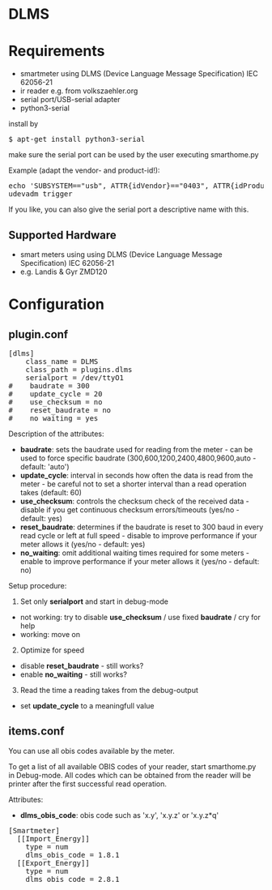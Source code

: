 # DLMS

# Requirements

* smartmeter using DLMS (Device Language Message Specification) IEC 62056-21
* ir reader e.g. from volkszaehler.org
* serial port/USB-serial adapter
* python3-serial

install by
<pre>
$ apt-get install python3-serial
</pre>

make sure the serial port can be used by the user executing smarthome.py

Example (adapt the vendor- and product-id!):
<pre>
echo 'SUBSYSTEM=="usb", ATTR{idVendor}=="0403", ATTR{idProduct}=="6010", MODE="666"' > /etc/udev/rules.d/99-smartmeter.rules
udevadm trigger
</pre>

If you like, you can also give the serial port a descriptive name with this.

## Supported Hardware

* smart meters using using DLMS (Device Language Message Specification) IEC 62056-21
* e.g. Landis & Gyr ZMD120

# Configuration

## plugin.conf

<pre>
[dlms]
    class_name = DLMS
    class_path = plugins.dlms
    serialport = /dev/ttyO1
#    baudrate = 300
#    update_cycle = 20
#    use_checksum = no
#    reset_baudrate = no
#    no_waiting = yes
</pre>

Description of the attributes:

* __baudrate__: sets the baudrate used for reading from the meter - can be used to force specific baudrate (300,600,1200,2400,4800,9600,auto - default: 'auto')
* __update_cycle__: interval in seconds how often the data is read from the meter - be careful not to set a shorter interval than a read operation takes (default: 60)
* __use_checksum__: controls the checksum check of the received data - disable if you get continuous checksum errors/timeouts (yes/no - default: yes)
* __reset_baudrate__: determines if the baudrate is reset to 300 baud in every read cycle or left at full speed - disable to improve performance if your meter allows it (yes/no - default: yes)
* __no_waiting__: omit additional waiting times required for some meters - enable to improve performance if your meter allows it (yes/no - default: no)

Setup procedure:

1. Set only __serialport__ and start in debug-mode
 * not working: try to disable __use_checksum__ / use fixed __baudrate__ / cry for help
 * working: move on
2. Optimize for speed
 * disable __reset_baudrate__ - still works?
 * enable __no_waiting__ - still works?
3. Read the time a reading takes from the debug-output
 * set __update_cycle__ to a meaningfull value

## items.conf

You can use all obis codes available by the meter.

To get a list of all available OBIS codes of your reader, start smarthome.py in Debug-mode. All codes which can be obtained from the reader will be printer after the first successful read operation.

Attributes:
* __dlms_obis_code__: obis code such as 'x.y', 'x.y.z' or 'x.y.z*q'
 
<pre>
[Smartmeter]
  [[Import_Energy]]
    type = num
    dlms_obis_code = 1.8.1
  [[Export_Energy]]
    type = num
    dlms_obis_code = 2.8.1
</pre>

